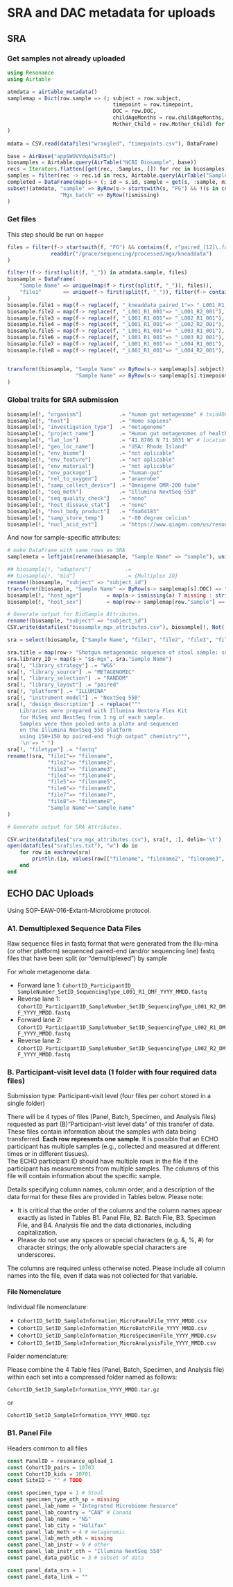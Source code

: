 # SRA and DAC metadata for uploads

## SRA

### Get samples not already uploaded

```julia
using Resonance
using Airtable

atmdata = airtable_metadata()
samplemap = Dict(row.sample => (; subject = row.subject, 
                                  timepoint = row.timepoint,
                                  DOC = row.DOC,
                                  childAgeMonths = row.childAgeMonths,
                                  Mother_Child = row.Mother_Child) for row in eachrow(atmdata)
)
                    
mdata = CSV.read(datafiles("wrangled", "timepoints.csv"), DataFrame)

base = AirBase("appSWOVVdqAi5aT5u")
biosamples = Airtable.query(AirTable("NCBI Biosample", base))
recs = Iterators.flatten([get(rec, :Samples, []) for rec in biosamples]) |> collect
samples = filter(rec -> rec.id in recs, Airtable.query(AirTable("Samples", base)))
completed = DataFrame(map(s-> (; id = s.id, sample = get(s, :sample, missing)), samples))
subset!(atmdata, "sample" => ByRow(s-> startswith(s, "FG") && !(s in completed.sample)), 
                 "Mgx_batch" => ByRow(!ismissing)
)


```

### Get files

This step should be run on `hopper`

```julia
files = filter(f-> startswith(f, "FG") && contains(f, r"paired_[12]\.fastq\.gz"), 
              readdir("/grace/sequencing/processed/mgx/kneaddata")
)

filter!(f-> first(split(f, "_")) in atmdata.sample, files)
biosample = DataFrame(
    "Sample Name" => unique(map(f-> first(split(f, "_")), files)),
    "file1"       => unique(f-> first(split(f, "_")), filter(f-> contains(f, "paired_1"), files)),
)
biosample.file1 = map(f-> replace(f, "_kneaddata_paired_1"=> "_L001_R1_001"), biosample.file1)
biosample.file2 = map(f-> replace(f, "_L001_R1_001"=> "_L001_R2_001"), biosample.file1)
biosample.file3 = map(f-> replace(f, "_L001_R1_001"=> "_L002_R1_001"), biosample.file1)
biosample.file4 = map(f-> replace(f, "_L001_R1_001"=> "_L002_R2_001"), biosample.file1)
biosample.file5 = map(f-> replace(f, "_L001_R1_001"=> "_L003_R1_001"), biosample.file1)
biosample.file6 = map(f-> replace(f, "_L001_R1_001"=> "_L003_R2_001"), biosample.file1)
biosample.file7 = map(f-> replace(f, "_L001_R1_001"=> "_L004_R1_001"), biosample.file1)
biosample.file8 = map(f-> replace(f, "_L001_R1_001"=> "_L004_R2_001"), biosample.file1)


transform!(biosample, "Sample Name" => ByRow(s-> samplemap[s].subject) => "subject", 
                      "Sample Name" => ByRow(s-> samplemap[s].timepoint) => "timepoint"
)
```

### Global traits for SRA submission

```julia
biosample[!, "organism"]            .= "human gut metagenome" # txid408170
biosample[!, "host"]                .= "Homo sapiens"
biosample[!, "investigation_type"]  .= "metagenome"
biosample[!, "project_name"]        .= "Human gut metagenomes of healthy mothers and their children, Jan 19 '21"
biosample[!, "lat_lon"]             .= "41.8786 N 71.3831 W" # location of Pawtucket, RI
biosample[!, "geo_loc_name"]        .= "USA: Rhode Island"
biosample[!, "env_biome"]           .= "not aplicable"
biosample[!, "env_feature"]         .= "not aplicable"
biosample[!, "env_material"]        .= "not aplicable"
biosample[!, "env_package"]         .= "human-gut"
biosample[!, "rel_to_oxygen"]       .= "anaerobe"
biosample[!, "samp_collect_device"] .= "Omnigene OMR-200 tube"
biosample[!, "seq_meth"]            .= "illumina NextSeq 550"
biosample[!, "seq_quality_check"]   .= "none"
biosample[!, "host_disease_stat"]   .= "none"
biosample[!, "host_body_product"]   .= "fma64183"
biosample[!, "samp_store_temp"]     .= "-80 degree celcius"
biosample[!, "nucl_acid_ext"]       .= "https://www.qiagen.com/us/resources/resourcedetail?id=84c1f2e7-8db6-4957-a504-92bf9f82dd84"
```

And now for sample-specific attributes:

```julia
# make DataFrame with same rows as SRA
samplemeta = leftjoin(rename(biosample, "Sample Name" => "sample"), unique(mdata, ["subject", "timepoint"]), on=["subject", "timepoint"])

## biosample[!, "adapters"]           .=
## biosample[!, "mid"]                .= {Multiplex ID}
rename!(biosample, "subject" => "subject_id")
transform!(biosample, "Sample Name" => ByRow(s-> samplemap[s].DOC) => "collection_date")
biosample[!, "host_age"]        = map(a-> ismissing(a) ? missing : string.(a ./ 12 .* 365) .* " days", samplemeta.ageMonths)
biosample[!, "host_sex"]        = map(row-> samplemap[row."sample"] == "M" ? "Female" : row.childGender, eachrow(samplemeta))

# Generate output for BioSample Attributes.
rename!(biosample, "subject" => "subject_id")
CSV.write(datafiles("biosample_mgx_attributes.csv"), biosample[!, Not([:file1, :file2, :file3, :file4, :file5, :file6, :file7, :file8])], delim='\t')
```

```julia
sra = select(biosample, ["Sample Name", "file1", "file2", "file3", "file4", "file5", "file6", "file7", "file8"])

sra.title = map(row-> "Shotgun metagenomic sequence of stool sample: subject $(row.subject_id), timepoint $(row.timepoint)", eachrow(biosample))
sra.library_ID = map(s-> "$s-mgx", sra."Sample Name")
sra[!, "library_strategy"] .= "WGS"
sra[!, "library_source"] .= "METAGENOMIC"
sra[!, "library_selection"] .= "RANDOM"
sra[!, "library_layout"] .= "paired"
sra[!, "platform"] .= "ILLUMINA"
sra[!, "instrument_model"] .= "NextSeq 550"
sra[!, "design_description"] .= replace("""
    Libraries were prepared with Illumina Nextera Flex Kit
    for MiSeq and NextSeq from 1 ng of each sample.
    Samples were then pooled onto a plate and sequenced
    on the Illumina NextSeq 550 platform
    using 150+150 bp paired-end “high output” chemistry""",
    '\n'=> " ")
sra[!, "filetype"] .= "fastq"
rename!(sra, "file1"=> "filename", 
             "file2"=> "filename2",
             "file3"=> "filename3",
             "file4"=> "filename4",
             "file5"=> "filename5",
             "file6"=> "filename6",
             "file7"=> "filename7",
             "file8"=> "filename8",
             "Sample Name"=>"sample_name"
)

# Generate output for SRA Attributes.

CSV.write(datafiles("sra_mgx_attributes.csv"), sra[!, :], delim='\t')
open(datafiles("srafiles.txt"), "w") do io
    for row in eachrow(sra)
        println.(io, values(row[["filename", "filename2", "filename3", "filename4", "filename5", "filename6", "filename7", "filename8"]]))
    end
end
```

## ECHO DAC Uploads

Using SOP-EAW-016-Extant-Microbiome protocol.

### A1. Demultiplexed Sequence Data Files

Raw sequence files in fastq format
that were generated from the Illu-mina (or other platform) sequenced
paired-end (and/or sequencing line)
fastq files that have been split
(or “demultiplexed”) by sample

For whole metagenome data:

- Forward lane 1:
  `CohortID_ParticipantID_ SampleNumber_SetID_SequencingType_L001_R1_DMF_YYYY_MMDD.fastq`
- Reverse lane 1:
  `CohortID_ParticipantID_SampleNumber_SetID_SequencingType_L001_R2_DMF_YYYY_MMDD.fastq`
- Forward lane 2:
  `CohortID_ParticipantID_SampleNumber_SetID_SequencingType_L002_R1_DMF_YYYY_MMDD.fastq`
- Reverse lane 2:
  `CohortID_ParticipantID_SampleNumber_SetID_SequencingType_L002_R2_DMF_YYYY_MMDD.fastq`

<!-- Code to rename files -->

### B. Participant-visit level data (1 folder with four required data files)

Submission type: Participant-visit level (four files per cohort stored in a single folder)

There will be 4 types of files (Panel, Batch, Specimen, and Analysis files) 
requested as part (B)“Participant-visit level data” of this transfer of data.
These files contain information about the samples with data being transferred.
**Each row represents one sample**. 
It is possible that an ECHO participant has multiple samples
(e.g., collected and measured at different times or in different tissues).  
The ECHO participant ID should have multiple rows in the file
if the participant has measurements from multiple samples.
The columns of this file will contain information about the specific sample.

Details specifying column names, column order, and a description of the data format for these files are
provided in Tables below. Please note:

- It is critical that the order of the columns and the column names appear exactly as listed
  in Tables B1. Panel File, B2. Batch File, B3. Specimen File, and B4. Analysis file and the data dictionaries, including capitalization.
- Please do not use any spaces or special characters (e.g. &, %, #) for character strings;
  the only allowable special characters are underscores.

The columns are required unless otherwise noted. Please include all column names into the file, even if
data was not collected for that variable.

#### File Nomenclature

Individual file nomenclature:

- `CohortID_SetID_SampleInformation_MicroPanelFile_YYYY_MMDD.csv`
- `CohortID_SetID_SampleInformation_MicroBatchFile_YYYY_MMDD.csv`
- `CohortID_SetID_SampleInformation_MicroSpecimenFile_YYYY_MMDD.csv`
- `CohortID_SetID_SampleInformation_MicroAnalysisFile_YYYY_MMDD.csv`

Folder nomenclature:

Please combine the 4 Table files (Panel, Batch, Specimen, and Analysis file)
within each set into a compressed folder named as follows:

`CohortID_SetID_SampleInformation_YYYY_MMDD.tar.gz`

or

`CohortID_SetID_SampleInformation_YYYY_MMDD.tgz`

### B1. Panel File

Headers common to all files

```julia
const PanelID = resonance_upload_1
const CohortID_pairs = 10703
const CohortID_kids = 10701
const SiteID = "" # TODO

const specimen_type = 1 # Stool
const specimen_type_oth_sp = missing
const panel_lab_name = "Integrated Microbiome Resource"
const panel_lab_country = "CAN" # Canada
const panel_lab_name = "NS"
const panel_lab_city = "Halifax"
const panel_lab_meth = 4 # metagenomic
const panel_lab_meth_oth = missing
const panel_lab_instr = 9 # other
const panel_lab_instr_oth = "Illumina NextSeq 550"
const panel_data_public = 3 # subset of data

const panel_data_srs = 1
const panel_data_link = ""

```

